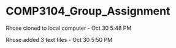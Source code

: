 # COMP3104_Group_Assignment

Rhose cloned to local computer - Oct 30 5:48 PM

Rhose added 3 text files - Oct 30 5:50 PM